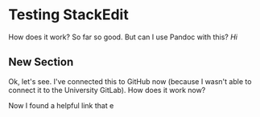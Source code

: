 # Testing StackEdit

How does it work? So far so good. But can I use Pandoc with this?
*Hi*
## New Section


Ok, let's see. I've connected this to GitHub now (because I wasn't able to connect it to the University GitLab). How does it work now? 

Now I found a helpful link that e


<!--stackedit_data:
eyJoaXN0b3J5IjpbLTkzODM1NjM0OSwtNTc4MDcwNDE3LDQ2OT
g5OTY4M119
-->